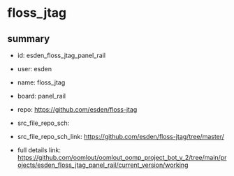 # floss_jtag
 
## summary 
* id: esden_floss_jtag_panel_rail
* user: esden
* name: floss_jtag
* board: panel_rail
* repo: https://github.com/esden/floss-jtag



* src_file_repo_sch: 
* src_file_repo_sch_link: https://github.com/esden/floss-jtag/tree/master/
* full details link: https://github.com/oomlout/oomlout_oomp_project_bot_v_2/tree/main/projects/esden_floss_jtag_panel_rail/current_version/working  








